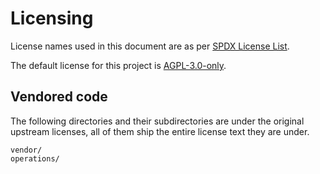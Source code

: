# Licensing

License names used in this document are as per [SPDX License List](https://spdx.org/licenses/).

The default license for this project is [AGPL-3.0-only](LICENSE).

## Vendored code

The following directories and their subdirectories are under the original upstream licenses, all of them ship the entire license text they are under.

```
vendor/
operations/
```
